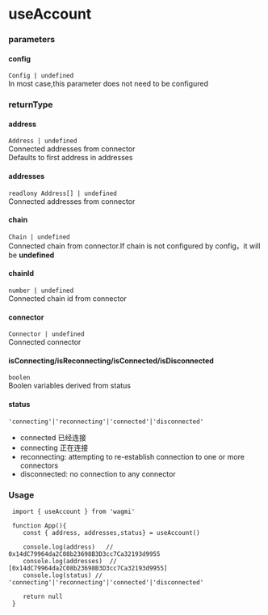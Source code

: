 # useAccount
 
### parameters
#### config 
`Config | undefined`  
In most case,this parameter does not need to be configured
### returnType

#### address 
`Address | undefined`  
Connected addresses from connector   
Defaults to first address in addresses 
#### addresses 
`readlony Address[] | undefined`  
Connected addresses from connector 
#### chain
`Chain | undefined`  
Connected chain from connector.If chain is not configured by config，it will be  **undefined**

#### chainId
`number | undefined`  
Connected chain id from connector 

#### connector
`Connector | undefined`  
Connected connector

#### isConnecting/isReconnecting/isConnected/isDisconnected
`boolen`  
Boolen variables derived from status

#### status
`'connecting'|'reconnecting'|'connected'|'disconnected'`  
 + connected 已经连接
 + connecting 正在连接
 + reconnecting: attempting to re-establish connection to one or more connectors
 + disconnected: no connection to any connector


### Usage

``` tsx
 import { useAccount } from 'wagmi'

 function App(){
    const { address, addresses,status} = useAccount()

    console.log(address)   // 0x14dC79964da2C08b23698B3D3cc7Ca32193d9955
    console.log(addresses)  // [0x14dC79964da2C08b23698B3D3cc7Ca32193d9955]
    console.log(status) // 'connecting'|'reconnecting'|'connected'|'disconnected'
    
    return null
 }

```







